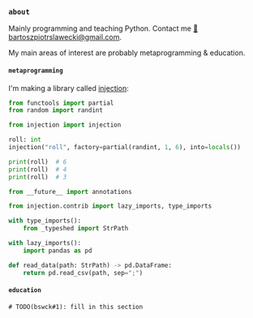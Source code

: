 ### `about`
Mainly programming and teaching Python. Contact me [📧 bartoszpiotrslawecki@gmail.com](mailto://bartoszpiotrslawecki@gmail.com).

My main areas of interest are probably metaprogramming & education.

#### `metaprogramming`
I'm making a library called [injection](https://github.com/bswck/injection):

```py
from functools import partial
from random import randint

from injection import injection

roll: int
injection("roll", factory=partial(randint, 1, 6), into=locals())

print(roll)  # 6
print(roll)  # 4
print(roll)  # 3
```

```py
from __future__ import annotations

from injection.contrib import lazy_imports, type_imports

with type_imports():
    from _typeshed import StrPath

with lazy_imports():
    import pandas as pd

def read_data(path: StrPath) -> pd.DataFrame:
    return pd.read_csv(path, sep=";")
```

#### `education`
`# TODO(bswck#1): fill in this section`

